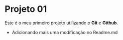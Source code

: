 # Projeto 01

Este é o meu primeiro projeto utilizando o **Git** e **Github**.

- Adicionando mais uma modificação no Readme.md